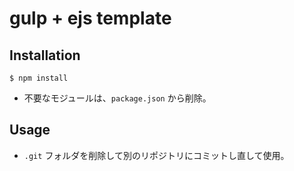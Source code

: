 # gulp + ejs template

## Installation
```
$ npm install
```
- 不要なモジュールは、`package.json` から削除。

## Usage
- `.git` フォルダを削除して別のリポジトリにコミットし直して使用。